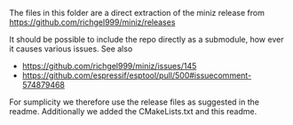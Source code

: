 The files in this folder are a direct extraction of the miniz release from https://github.com/richgel999/miniz/releases

It should be possible to include the repo directly as a submodule, how ever it causes various issues. See also
 - https://github.com/richgel999/miniz/issues/145
 - https://github.com/espressif/esptool/pull/500#issuecomment-574879468

 For sumplicity we therefore use the release files as suggested in the readme.
 Additionally we added the CMakeLists.txt and this readme.